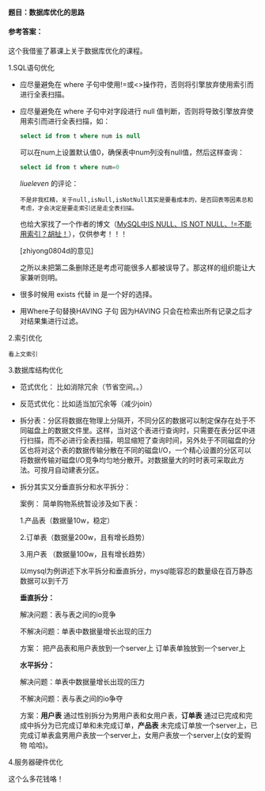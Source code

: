 #### **题目**：数据库优化的思路

#### **参考答案**：

这个我借鉴了慕课上关于数据库优化的课程。

1.SQL语句优化  

- 应尽量避免在 where 子句中使用!=或<>操作符，否则将引擎放弃使用索引而进行全表扫描。  

- 应尽量避免在 where 子句中对字段进行 null 值判断，否则将导致引擎放弃使用索引而进行全表扫描，如：

    ```sql
    select id from t where num is null
    ```

    可以在num上设置默认值0，确保表中num列没有null值，然后这样查询：  

    ```sql
    select id from t where num=0
    ```
    *liueleven* 的评论：

    ```
    不是非我杠精，关于null,isNull,isNotNull其实是要看成本的，是否回表等因素总和考虑，才会决定是要走索引还是走全表扫描。
    ```

    也给大家找了一个作者的博文（[MySQL中IS NULL、IS NOT NULL、!=不能用索引？胡扯！](https://mp.weixin.qq.com/s/CEJFsDBizdl0SvugGX7UmQ)），仅供参考！！！

    [zhiyong0804d的意见]

    之所以未把第二条删除还是考虑可能很多人都被误导了。那这样的组织能让大家兼听则明。

- 很多时候用 exists 代替 in 是一个好的选择。

- 用Where子句替换HAVING 子句 因为HAVING 只会在检索出所有记录之后才对结果集进行过滤。

2.索引优化

    看上文索引

3.数据库结构优化

- 范式优化： 比如消除冗余（节省空间。。）

- 反范式优化：比如适当加冗余等（减少join）

- 拆分表：分区将数据在物理上分隔开，不同分区的数据可以制定保存在处于不同磁盘上的数据文件里。这样，当对这个表进行查询时，只需要在表分区中进行扫描，而不必进行全表扫描，明显缩短了查询时间，另外处于不同磁盘的分区也将对这个表的数据传输分散在不同的磁盘I/O，一个精心设置的分区可以将数据传输对磁盘I/O竞争均匀地分散开。对数据量大的时时表可采取此方法。可按月自动建表分区。

- 拆分其实又分垂直拆分和水平拆分：

  案例： 简单购物系统暂设涉及如下表：

    1.产品表（数据量10w，稳定） 

    2.订单表（数据量200w，且有增长趋势）

    3.用户表 （数据量100w，且有增长趋势）

  以mysql为例讲述下水平拆分和垂直拆分，mysql能容忍的数量级在百万静态数据可以到千万 
  
  **垂直拆分：**
  
  解决问题：表与表之间的io竞争 
  
  不解决问题：单表中数据量增长出现的压力 
  
  方案： 把产品表和用户表放到一个server上 订单表单独放到一个server上 
  
  **水平拆分：**
  
  解决问题：单表中数据量增长出现的压力 
  
  不解决问题：表与表之间的io争夺

  方案：**用户表** 通过性别拆分为男用户表和女用户表，**订单表** 通过已完成和完成中拆分为已完成订单和未完成订单，**产品表** 未完成订单放一个server上，已完成订单表盒男用户表放一个server上，女用户表放一个server上(女的爱购物 哈哈)。

4.服务器硬件优化

这个么多花钱咯！